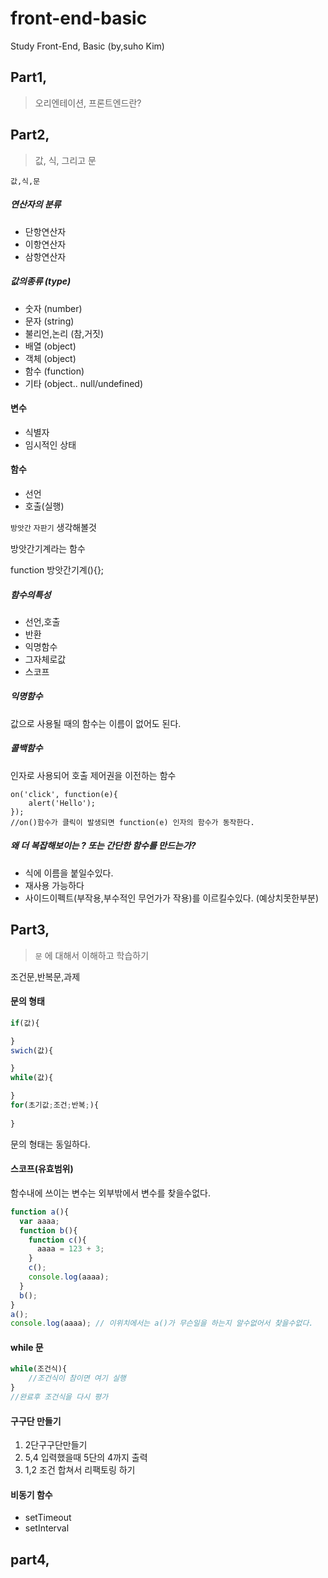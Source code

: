 # front-end-basic
Study Front-End, Basic (by,suho Kim)





## Part1,

> 오리엔테이션, 프론트엔드란?



## Part2,

> 값, 식, 그리고 문

```
값,식,문
```

##### 연산자의 분류

- 단항연산자
- 이항연산자
- 삼항연산자

##### 값의종류 (type)

- 숫자 (number)
- 문자 (string)
- 불리언,논리 (참,거짓)
- 배열 (object)
- 객체 (object)
- 함수 (function)
- 기타 (object.. null/undefined)

#### 변수

- 식별자
- 임시적인 상태

#### 함수

- 선언
- 호출(실행)

`방앗간` `자판기` 생각해볼것

방앗간기계라는 함수

function 방앗간기계(){};

##### 함수의특성

- 선언,호출
- 반환
- 익명함수
- 그자체로값
- 스코프

##### 익명함수

값으로 사용될 때의 함수는 이름이 없어도 된다.

##### 콜백함수

인자로 사용되어 호출 제어권을 이전하는 함수

```
on('click', function(e){
	alert('Hello');
});
//on()함수가 클릭이 발생되면 function(e) 인자의 함수가 동작한다.
```

##### 왜 더 복잡해보이는 ? 또는 간단한 함수를 만드는가?

- 식에 이름을 붙일수있다.
- 재사용 가능하다
- 사이드이펙트(부작용,부수적인 무언가가 작용)를 이르킬수있다. (예상치못한부분)



## Part3,

> `문` 에 대해서 이해하고 학습하기

조건문,반복문,과제

#### 문의 형태

```javascript
if(값){

}
swich(값){

}
while(값){

}
for(초기값;조건;반복;){
  
}
```

문의 형태는 동일하다.

#### 스코프(유효범위)

함수내에 쓰이는 변수는 외부밖에서 변수를 찾을수없다.

```javascript
function a(){
  var aaaa;
  function b(){
    function c(){
      aaaa = 123 + 3;
    }
    c();
    console.log(aaaa);
  }
  b();
}
a();
console.log(aaaa); // 이위치에서는 a()가 무슨일을 하는지 알수없어서 찾을수없다.
```

#### while 문

```javascript
while(조건식){
	//조건식이 참이면 여기 실행
}
//완료후 조건식을 다시 평가
```

#### 구구단 만들기

1. 2단구구단만들기
2. 5,4 입력했을때 5단의 4까지 출력
3. 1,2 조건 합쳐서 리팩토링 하기

#### 비동기 함수

- setTimeout
- setInterval 



## part4,

